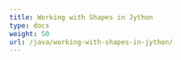 ```yaml
---
title: Working with Shapes in Jython
type: docs
weight: 50
url: /java/working-with-shapes-in-jython/
---
```



